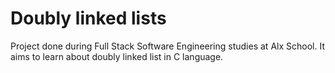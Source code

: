 # Doubly linked lists
Project done during Full Stack Software Engineering studies at Alx School. It aims to learn about doubly linked list in C language.